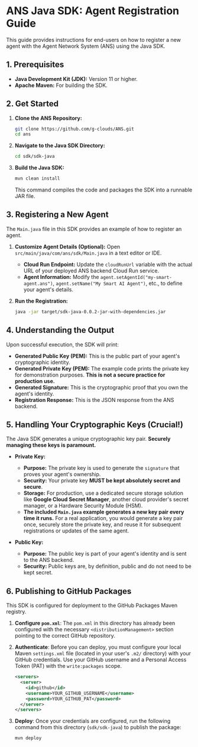 # ANS Java SDK: Agent Registration Guide

This guide provides instructions for end-users on how to register a new agent with the Agent Network System (ANS) using the Java SDK.

## 1. Prerequisites

* **Java Development Kit (JDK):** Version 11 or higher.
* **Apache Maven:** For building the SDK.

## 2. Get Started

1. **Clone the ANS Repository:**

   ```bash
   git clone https://github.com/g-clouds/ANS.git
   cd ans
   ```
2. **Navigate to the Java SDK Directory:**

   ```bash
   cd sdk/sdk-java
   ```
3. **Build the Java SDK:**

   ```bash
   mvn clean install
   ```

   This command compiles the code and packages the SDK into a runnable JAR file.

## 3. Registering a New Agent

The `Main.java` file in this SDK provides an example of how to register an agent.

1. **Customize Agent Details (Optional):**
   Open `src/main/java/com/ans/sdk/Main.java` in a text editor or IDE.

   * **Cloud Run Endpoint:** Update the `cloudRunUrl` variable with the actual URL of your deployed ANS backend Cloud Run service.
   * **Agent Information:** Modify the `agent.setAgentId("my-smart-agent.ans")`, `agent.setName("My Smart AI Agent")`, etc., to define your agent's details.
2. **Run the Registration:**

   ```bash
   java -jar target/sdk-java-0.0.2-jar-with-dependencies.jar
   ```

## 4. Understanding the Output

Upon successful execution, the SDK will print:

* **Generated Public Key (PEM):** This is the public part of your agent's cryptographic identity.
* **Generated Private Key (PEM):** The example code prints the private key for demonstration purposes. **This is not a secure practice for production use.**
* **Generated Signature:** This is the cryptographic proof that you own the agent's identity.
* **Registration Response:** This is the JSON response from the ANS backend.

## 5. Handling Your Cryptographic Keys (Crucial!)

The Java SDK generates a unique cryptographic key pair. **Securely managing these keys is paramount.**

* **Private Key:**

  * **Purpose:** The private key is used to generate the `signature` that proves your agent's ownership.
  * **Security:** Your private key **MUST be kept absolutely secret and secure**.
  * **Storage:** For production, use a dedicated secure storage solution like **Google Cloud Secret Manager**, another cloud provider's secret manager, or a Hardware Security Module (HSM).
  * **The included `Main.java` example generates a new key pair every time it runs.** For a real application, you would generate a key pair once, securely store the private key, and reuse it for subsequent registrations or updates of the same agent.

* **Public Key:**

  * **Purpose:** The public key is part of your agent's identity and is sent to the ANS backend.
  * **Security:** Public keys are, by definition, public and do not need to be kept secret.

## 6. Publishing to GitHub Packages

This SDK is configured for deployment to the GitHub Packages Maven registry.

1.  **Configure `pom.xml`**: The `pom.xml` in this directory has already been configured with the necessary `<distributionManagement>` section pointing to the correct GitHub repository.

2.  **Authenticate**: Before you can deploy, you must configure your local Maven `settings.xml` file (located in your user's `.m2/` directory) with your GitHub credentials. Use your GitHub username and a Personal Access Token (PAT) with the `write:packages` scope.
    ```xml
    <servers>
      <server>
        <id>github</id>
        <username>YOUR_GITHUB_USERNAME</username>
        <password>YOUR_GITHUB_PAT</password>
      </server>
    </servers>
    ```

3.  **Deploy**: Once your credentials are configured, run the following command from this directory (`sdk/sdk-java`) to publish the package:
    ```bash
    mvn deploy
    ```